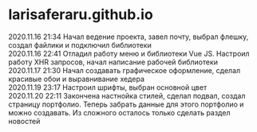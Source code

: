 # larisaferaru.github.io

2020.11.16 21:34    Начал ведение проекта, завел почту, выбрал флешку, создал файлики и подключил библиотеки <br>
2020.11.16 22:41    Отладил работу меню и библиотеки Vue JS. Настроил работу XHR запросов, начал написание рабочей библиотеки<br>
2020.11.17 21:30    Начал создавать графическое оформление, сделал красивые обои и выравнивание хедера <br>
2020.11.19 23:17    Настроил шрифты, выбран основной цвет<br>
2020.11.20 22:11    Закончена настнойка стилей, сделал подвал, создал страницу портфолио. Теперь забрать данные для этого портфолио и можно создавать. Из сложного осталось только сделать раздел новостей <br>
